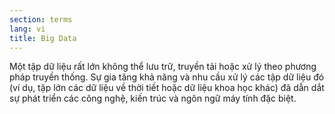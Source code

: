 ```yaml
---
section: terms
lang: vi
title: Big Data 
---
```

Một tập dữ liệu rất lớn không thể lưu trữ, truyền tải hoặc xử lý theo phương pháp truyền thống. Sự gia tăng khả năng và nhu cầu xử lý các tập dữ liệu đó (ví dụ, tập lớn các dữ liệu về thời tiết hoặc dữ liệu khoa học khác) đã dẫn dắt sự phát triển các công nghệ, kiến trúc và ngôn ngữ máy tính đặc biệt.
